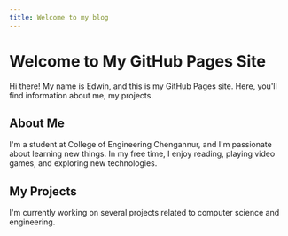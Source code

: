 ```yaml
---
title: Welcome to my blog
---
```


# Welcome to My GitHub Pages Site

Hi there! My name is Edwin, and this is my GitHub Pages site. Here, you'll find information about me, my projects. 

## About Me

I'm a student at College of Engineering Chengannur, and I'm passionate about learning new things. In my free time, I enjoy reading, playing video games, and exploring new technologies.

## My Projects

I'm currently working on several projects related to computer science and engineering.

